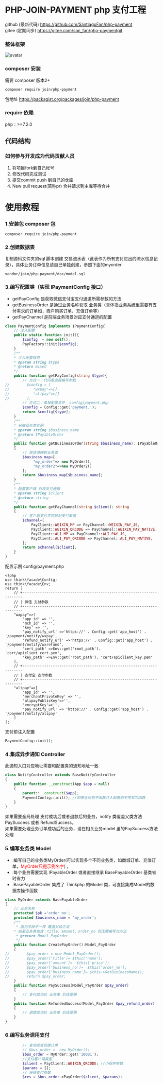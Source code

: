 # PHP-JOIN-PAYMENT php 支付工程
github (最新代码)  https://github.com/SantiagoFan/php-payment  
gitee (定期同步)  https://gitee.com/san_fan/php-paymentgit
### 整体框架
![avatar](doc/支付中间件（draw可编辑）.svg)

### composer 安装
需要 composer 版本2+
```
composer require join/php-payment
```
包地址
https://packagist.org/packages/join/php-payment

### require 依赖

php：>=7.2.0

## 代码结构


### 如何参与开发成为代码贡献人员

1. 将项目fork到自己帐号
2. 修改代码完成测试
3. 提交commit push 到自己的仓库
3. New pull request(简称pr) 合并请求到主库等待合并


# 使用教程
### 1.安装包 composer 包
```
composer require join/php-payment
```
### 2.创建数据表
复制源码文件夹的sql 脚本创建 交易流水表（此表作为所有支付进出的流水信息记录），具体业务订单信息请自己单独创建，参照下面的myorder
```
vendor/join/php-payment/doc/model.sql
```
### 3.编写配置类（实现 IPaymentConfig 接口）
* getPayConfig 是获取微信支付宝支付通道所需参数的方法  
* getBusinessOrder  是通过业务名称获取 业务类（具体指业务系统里需要有支付需求的订单如，商户购买订单、充值订单等）
* getPayChannel 是前端业务场景对应支付通道的配置
```php
class PaymentConfig implements IPaymentConfig{
    // 注入配置
    public static function init(){
        $config  = new self();
        PayFactory::init($config);
    }
    /**
    * 注入配置信息
    * @param string $type
    * @return mixed
    */
    public function getPayConfig(string $type){
        // 方式一：代码里直接编写参数
//        $config = [
//           "wxpay"=>[],
//           "alipay"=>[]
//        ];
        // 方式二：单独配置文件  config/payment.php
        $config = Config::get('payment.');
        return $config[$type];
    }
    /**
    * 获取业务类实例
    * @param string $business_name
    * @return IPayableOrder
    */
    public function getBusinessOrder(string $business_name): IPayableOrder
    {
        // 具体请映射业务类
        $business_map=[
             "my_order"=> new MyOrder(),
             "my_order2"=>new MyOrder2()
        ];
        return $business_map[$business_name];
    }
    /**
    * 配置客户端 对应支付通道
    * @param string $client
    * @return string
    */
    public function getPayChannel(string $client): string
    {
        // 客戶端支付方式映射支付渠道
        $channel=[
            PayClient::WEIXIN_MP => PayChannel::WEIXIN_PAY_JS,
            PayClient::WEIXIN_QRCODE => PayChannel::WEIXIN_PAY_NATIVE,
            PayClient::ALI_MP => PayChannel::ALI_PAY_JS,
            PayClient::ALI_PAY_QRCODE => PayChannel::ALI_PAY_NATIVE,
        ];
        return $channel[$client];
    }
}
```
配置示例 config/payment.php
```
<?php
use think\facade\Config;
use think\facade\Env;
return [
    // +----------------------------------------------------------------------
    // | 微信 支付参数
    // +----------------------------------------------------------------------
    "wxpay"=>[
        'app_id' => '',
        'mch_id' => '',
        'key' => '',
        'pay_notify_url' =>'https://' . Config::get('app_host') . '/payment/notify/wxpay',
        'refund_notify_url' =>'https://' . Config::get('app_host') . '/payment/notify/wxrefund',
        'cert_path' =>Env::get('root_path'). 'cert/apiclient_cert.pem',
        'key_path' =>Env::get('root_path'). 'cert/apiclient_key.pem'
    ],
    // +----------------------------------------------------------------------
    // | 支付宝 支付参数
    // +----------------------------------------------------------------------
    "alipay"=>[
        'app_id' => '',
        'merchantPrivateKey' => '',
        'alipayPublicKey'=>'',
        'encryptKey'=>'',
        'pay_notify_url' => 'https://' . Config::get('app_host') . '/payment/notify/alipay'
    ]
];
```
支付前注入配置
```php
PaymentConfig::init();
```
### 4.集成异步通知 Controller
此通知入口对应地址需要和配置类的通知地址一致
```php
class NotifyController extends BaseNotifyController
{
    public function __construct(App $app = null)
    {
        parent::__construct($app);
        PaymentConfig::init(); //如果全局钩子函数注入配置则不用写次函数
    }
}
```
如果需要全局处理 支付成功后或者退款后的业务，notify 类覆盖父类方法PaySuccess
或者 RefundSuccess。  
如果需要处理业务订单成功后的业务，请在相关业务model 里的PaySuccess方法处理

### 5.编写业务类 Model
* .编写自己的业务类MyOrder(可以实现多个不同业务类，如商城订单、充值订单，<font color='red'>MyOrder只是示例名字</font>) 。  
* .每个业务需要实现 IPayableOrder 或者直接继承 BasePayableOrder 基类省时省力  
* .BasePayableOrder 集成了 Thinkphp 的Model 类，可直接集成Model的数据库操作函数

```php
class MyOrder extends BasePayableOrder
{
    // 业务名称
    protected $pk ='order_no';
    protected $business_name = 'my_order';
    /**
     * 因为字段不一样 覆盖父级方法
    * 如果业务类包含：title、amount、order_no 则无需编写次方法
     * @return Model_PayOrder
     */
    public function CreatePayOrder():Model_PayOrder
    {
//        $pay_order = new Model_PayOrder();
//        $pay_order['title']= $this['name'];
//        $pay_order['amount']=  $this['price'];
//        $pay_order['business_no']=  $this['order_no'];
//        $pay_order['business_name']= $this->GetBusinessName();
//        return $pay_order;
    }
    public function PaySuccess(Model_PayOrder $pay_order)
    {
        // 支付成功后 业务单 后续逻辑
    }
    public function RefundedSuccess(Model_PayOrder $pay_refund_order)
    {
        // 退款成功后 业务单 后续逻辑
    }
}
```
### 6.编写业务调用支付
```php
        // 查询或者创建订单
        // $bus_order =  new MyOrder();
        $bus_order = MyOrder::get('10001');
        //支付客户端类型
        $client = PayClient::WEIXIN_QRCODE; //小程序参数
        $params = [];
        // 获得支付参数
        $res = $bus_order->PayOrder($client, $params);
```